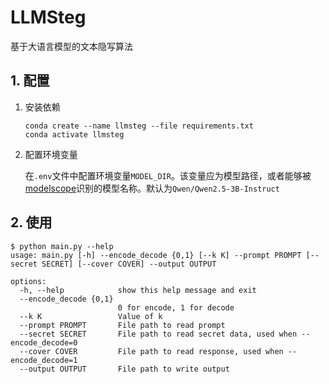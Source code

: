 # LLMSteg
基于大语言模型的文本隐写算法

## 1. 配置
1. 安装依赖

    ```shell
    conda create --name llmsteg --file requirements.txt
    conda activate llmsteg
    ```
2. 配置环境变量

    在`.env`文件中配置环境变量`MODEL_DIR`。该变量应为模型路径，或者能够被[modelscope](https://github.com/modelscope/modelscope)识别的模型名称。默认为`Qwen/Qwen2.5-3B-Instruct`

## 2. 使用
```shell
$ python main.py --help                                                                                                       
usage: main.py [-h] --encode_decode {0,1} [--k K] --prompt PROMPT [--secret SECRET] [--cover COVER] --output OUTPUT

options:
  -h, --help            show this help message and exit
  --encode_decode {0,1}
                        0 for encode, 1 for decode
  --k K                 Value of k
  --prompt PROMPT       File path to read prompt
  --secret SECRET       File path to read secret data, used when --encode_decode=0
  --cover COVER         File path to read response, used when --encode_decode=1
  --output OUTPUT       File path to write output
```